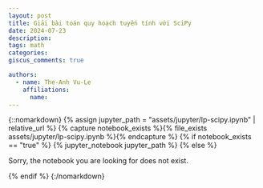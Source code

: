 ```yaml
---
layout: post
title: Giải bài toán quy hoạch tuyến tính với SciPy
date: 2024-07-23
description:
tags: math
categories:
giscus_comments: true

authors:
  - name: The-Anh Vu-Le
    affiliations:
      name:
---
```


{::nomarkdown}
{% assign jupyter_path = "assets/jupyter/lp-scipy.ipynb" | relative_url %}
{% capture notebook_exists %}{% file_exists assets/jupyter/lp-scipy.ipynb %}{% endcapture %}
{% if notebook_exists == "true" %}
    {% jupyter_notebook jupyter_path %}
{% else %}
    <p>Sorry, the notebook you are looking for does not exist.</p>
{% endif %}
{:/nomarkdown}